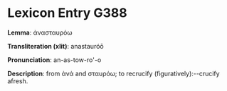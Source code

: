 # Lexicon Entry G388

**Lemma**: ἀνασταυρόω

**Transliteration (xlit)**: anastauróō

**Pronunciation**: an-as-tow-ro'-o

**Description**:
from ἀνά and σταυρόω; to recrucify (figuratively):--crucify afresh.

